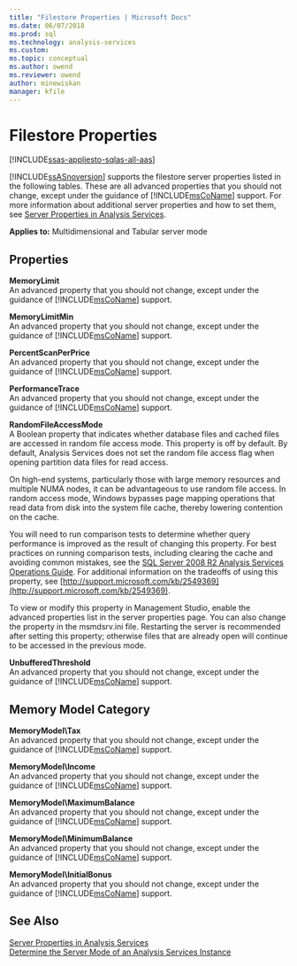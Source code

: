 ```yaml
---
title: "Filestore Properties | Microsoft Docs"
ms.date: 06/07/2018
ms.prod: sql
ms.technology: analysis-services
ms.custom: 
ms.topic: conceptual
ms.author: owend
ms.reviewer: owend
author: minewiskan
manager: kfile
---
```

# Filestore Properties
[!INCLUDE[ssas-appliesto-sqlas-all-aas](../includes/ssas-appliesto-sqlas-all-aas.md)]

  [!INCLUDE[ssASnoversion](../../includes/ssasnoversion-md.md)] supports the filestore server properties listed in the following tables. These are all advanced properties that you should not change, except under the guidance of [!INCLUDE[msCoName](../../includes/msconame-md.md)] support. For more information about additional server properties and how to set them, see [Server Properties in Analysis Services](../../analysis-services/server-properties/server-properties-in-analysis-services.md).  
  
 **Applies to:** Multidimensional and Tabular server mode  
  
## Properties  
 **MemoryLimit**  
 An advanced property that you should not change, except under the guidance of [!INCLUDE[msCoName](../../includes/msconame-md.md)] support.  
  
 **MemoryLimitMin**  
 An advanced property that you should not change, except under the guidance of [!INCLUDE[msCoName](../../includes/msconame-md.md)] support.  
  
 **PercentScanPerPrice**  
 An advanced property that you should not change, except under the guidance of [!INCLUDE[msCoName](../../includes/msconame-md.md)] support.  
  
 **PerformanceTrace**  
 An advanced property that you should not change, except under the guidance of [!INCLUDE[msCoName](../../includes/msconame-md.md)] support.  
  
 **RandomFileAccessMode**  
 A Boolean property that indicates whether database files and cached files are accessed in random file access mode. This property is off by default. By default, Analysis Services does not set the random file access flag when opening partition data files for read access.  
  
 On high-end systems, particularly those with large memory resources and multiple NUMA nodes, it can be advantageous to use random file access. In random access mode, Windows bypasses page mapping operations that read data from disk into the system file cache, thereby lowering contention on the cache.  
  
 You will need to run comparison tests to determine whether query performance is improved as the result of changing this property. For best practices on running comparison tests, including clearing the cache and avoiding common mistakes, see the [SQL Server 2008 R2 Analysis Services Operations Guide](http://go.microsoft.com/fwlink/?LinkID=225539). For additional information on the tradeoffs of using this property, see [http://support.microsoft.com/kb/2549369](http://support.microsoft.com/kb/2549369).  
  
 To view or modify this property in Management Studio, enable the advanced properties list in the server properties page. You can also change the property in the msmdsrv.ini file. Restarting the server is recommended after setting this property; otherwise files that are already open will continue to be accessed in the previous mode.  
  
 **UnbufferedThreshold**  
 An advanced property that you should not change, except under the guidance of [!INCLUDE[msCoName](../../includes/msconame-md.md)] support.  
  
## Memory Model Category  
 **MemoryModel\Tax**  
 An advanced property that you should not change, except under the guidance of [!INCLUDE[msCoName](../../includes/msconame-md.md)] support.  
  
 **MemoryModel\Income**  
 An advanced property that you should not change, except under the guidance of [!INCLUDE[msCoName](../../includes/msconame-md.md)] support.  
  
 **MemoryModel\MaximumBalance**  
 An advanced property that you should not change, except under the guidance of [!INCLUDE[msCoName](../../includes/msconame-md.md)] support.  
  
 **MemoryModel\MinimumBalance**  
 An advanced property that you should not change, except under the guidance of [!INCLUDE[msCoName](../../includes/msconame-md.md)] support.  
  
 **MemoryModel\InitialBonus**  
 An advanced property that you should not change, except under the guidance of [!INCLUDE[msCoName](../../includes/msconame-md.md)] support.  
  
## See Also  
 [Server Properties in Analysis Services](../../analysis-services/server-properties/server-properties-in-analysis-services.md)   
 [Determine the Server Mode of an Analysis Services Instance](../../analysis-services/instances/determine-the-server-mode-of-an-analysis-services-instance.md)  
  
  
